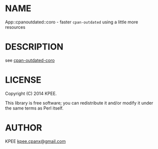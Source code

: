 # NAME

App::cpanoutdated::coro - faster `cpan-outdated` using a little more resources

# DESCRIPTION

see [cpan-outdated-coro](https://metacpan.org/pod/cpan-outdated-coro)

# LICENSE

Copyright (C) 2014 KPEE.

This library is free software; you can redistribute it and/or modify
it under the same terms as Perl itself.

# AUTHOR

KPEE <kpee.cpanx@gmail.com>
